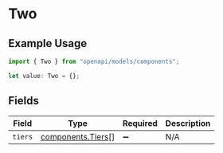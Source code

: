 # Two

## Example Usage

```typescript
import { Two } from "openapi/models/components";

let value: Two = {};
```

## Fields

| Field                                                  | Type                                                   | Required                                               | Description                                            |
| ------------------------------------------------------ | ------------------------------------------------------ | ------------------------------------------------------ | ------------------------------------------------------ |
| `tiers`                                                | [components.Tiers](../../models/components/tiers.md)[] | :heavy_minus_sign:                                     | N/A                                                    |